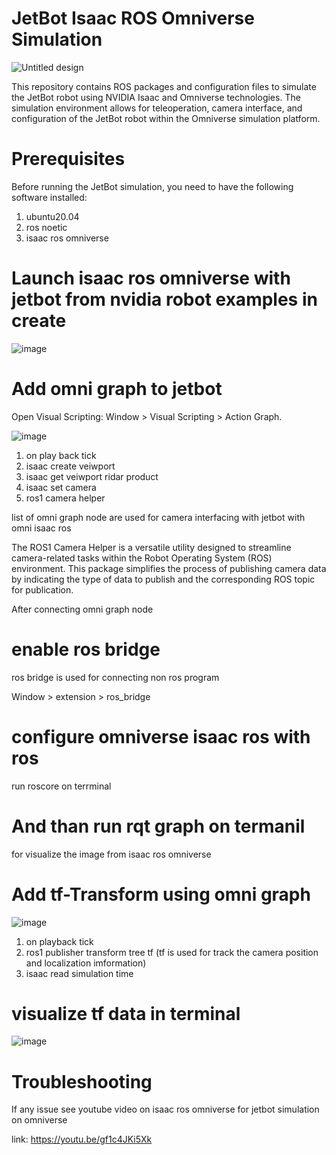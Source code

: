# JetBot Isaac ROS Omniverse Simulation

![Untitled design](https://github.com/kabilan2003/jetbot-isaac-ros-omniverse/assets/109456728/cac3d2bd-397f-484d-8b4c-a8824636f26d)

This repository contains ROS packages and configuration files to simulate the JetBot robot using NVIDIA Isaac and Omniverse technologies. The simulation environment allows for teleoperation, camera interface, and configuration of the JetBot robot within the Omniverse simulation platform.

# Prerequisites

Before running the JetBot simulation, you need to have the following software installed:
1. ubuntu20.04
2. ros noetic
3. isaac ros omniverse

# Launch isaac ros omniverse with jetbot from nvidia robot examples in create 

![image](https://github.com/kabilan2003/jetbot-isaac-ros-omniverse/assets/109456728/60f71eca-9b04-42a9-bfd6-a2c3734d5c7b)

# Add omni graph to jetbot 
Open Visual Scripting: Window > Visual Scripting > Action Graph.

![image](https://github.com/kabilan2003/jetbot-isaac-ros-omniverse/assets/109456728/76d70509-7a08-4ff6-ba9f-270882987bca)
1. on play back tick
2. isaac create veiwport
3. isaac get veiwport ridar product
4. isaac set camera
5. ros1 camera helper

list of omni graph node are used for camera interfacing with jetbot with omni isaac ros 

The ROS1 Camera Helper is a versatile utility designed to streamline camera-related tasks within the Robot Operating System (ROS) environment. This package simplifies the process of publishing camera data by indicating the type of data to publish and the corresponding ROS topic for publication.

After connecting omni graph node 

# enable ros bridge 

ros bridge is used for connecting non ros program 

Window > extension > ros_bridge 

# configure omniverse isaac ros with ros 

run roscore on terrminal 
# And than run rqt graph on termanil 

for visualize the image from isaac ros omniverse 

#  Add tf-Transform using omni graph 

![image](https://github.com/kabilan2003/jetbot-isaac-ros-omniverse/assets/109456728/f1483877-53d7-4d85-bb20-fda66e8b024b)

1. on playback tick
2. ros1 publisher transform tree tf (tf is used for track the camera position and localization imformation)
3. isaac read simulation time 

# visualize tf data in terminal 

![image](https://github.com/kabilan2003/jetbot-isaac-ros-omniverse/assets/109456728/d94a2eb8-b0a2-442a-9a73-8e414ff9ca73)


# Troubleshooting

If any issue see youtube video on isaac ros omniverse for jetbot simulation on omniverse 

link: https://youtu.be/gf1c4JKi5Xk















